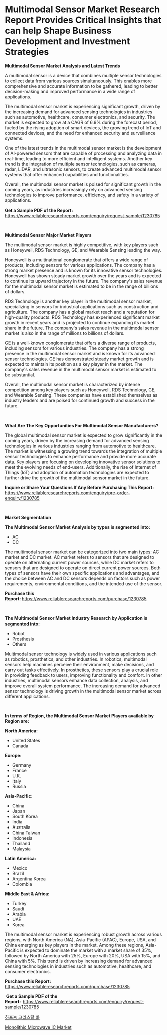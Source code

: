 <p><h1>Multimodal Sensor Market Research Report Provides Critical Insights that can help Shape Business Development and Investment Strategies</h1></p><p><strong>Multimodal Sensor Market Analysis and Latest Trends</strong></p>
<p><p>A multimodal sensor is a device that combines multiple sensor technologies to collect data from various sources simultaneously. This enables more comprehensive and accurate information to be gathered, leading to better decision-making and improved performance in a wide range of applications.</p><p>The multimodal sensor market is experiencing significant growth, driven by the increasing demand for advanced sensing technologies in industries such as automotive, healthcare, consumer electronics, and security. The market is expected to grow at a CAGR of 6.9% during the forecast period, fueled by the rising adoption of smart devices, the growing trend of IoT and connected devices, and the need for enhanced security and surveillance systems.</p><p>One of the latest trends in the multimodal sensor market is the development of AI-powered sensors that are capable of processing and analyzing data in real-time, leading to more efficient and intelligent systems. Another key trend is the integration of multiple sensor technologies, such as cameras, radar, LiDAR, and ultrasonic sensors, to create advanced multimodal sensor systems that offer enhanced capabilities and functionalities.</p><p>Overall, the multimodal sensor market is poised for significant growth in the coming years, as industries increasingly rely on advanced sensing technologies to improve performance, efficiency, and safety in a variety of applications.</p></p>
<p><strong>Get a Sample PDF of the Report:&nbsp;</strong> <a href="https://www.reliableresearchreports.com/enquiry/request-sample/1230785">https://www.reliableresearchreports.com/enquiry/request-sample/1230785</a></p>
<p>&nbsp;</p>
<p><strong>Multimodal Sensor Major Market Players</strong></p>
<p><p>The multimodal sensor market is highly competitive, with key players such as Honeywell, RDS Technology, GE, and Wearable Sensing leading the way. </p><p>Honeywell is a multinational conglomerate that offers a wide range of products, including sensors for various applications. The company has a strong market presence and is known for its innovative sensor technologies. Honeywell has shown steady market growth over the years and is expected to continue its upward trajectory in the future. The company's sales revenue for the multimodal sensor market is estimated to be in the range of billions of dollars.</p><p>RDS Technology is another key player in the multimodal sensor market, specializing in sensors for industrial applications such as construction and agriculture. The company has a global market reach and a reputation for high-quality products. RDS Technology has experienced significant market growth in recent years and is projected to continue expanding its market share in the future. The company's sales revenue in the multimodal sensor market is also in the range of millions to billions of dollars.</p><p>GE is a well-known conglomerate that offers a diverse range of products, including sensors for various industries. The company has a strong presence in the multimodal sensor market and is known for its advanced sensor technologies. GE has demonstrated steady market growth and is expected to maintain its position as a key player in the market. The company's sales revenue in the multimodal sensor market is estimated to be substantial.</p><p>Overall, the multimodal sensor market is characterized by intense competition among key players such as Honeywell, RDS Technology, GE, and Wearable Sensing. These companies have established themselves as industry leaders and are poised for continued growth and success in the future.</p></p>
<p>&nbsp;</p>
<p><strong>What Are The Key Opportunities For Multimodal Sensor Manufacturers?</strong></p>
<p><p>The global multimodal sensor market is expected to grow significantly in the coming years, driven by the increasing demand for advanced sensing technologies in various industries ranging from automotive to healthcare. The market is witnessing a growing trend towards the integration of multiple sensor technologies to enhance performance and provide more accurate data. Key players are focusing on developing innovative sensor solutions to meet the evolving needs of end-users. Additionally, the rise of Internet of Things (IoT) and adoption of automation technologies are expected to further drive the growth of the multimodal sensor market in the future.</p></p>
<p><strong>Inquire or Share Your Questions If Any Before Purchasing This Report:</strong> <a href="https://www.reliableresearchreports.com/enquiry/pre-order-enquiry/1230785">https://www.reliableresearchreports.com/enquiry/pre-order-enquiry/1230785</a></p>
<p>&nbsp;</p>
<p><strong>Market Segmentation</strong></p>
<p><strong>The Multimodal Sensor Market Analysis by types is segmented into:</strong></p>
<p><ul><li>AC</li><li>DC</li></ul></p>
<p><p>The multimodal sensor market can be categorized into two main types: AC market and DC market. AC market refers to sensors that are designed to operate on alternating current power sources, while DC market refers to sensors that are designed to operate on direct current power sources. Both types of sensors have their own specific applications and advantages, and the choice between AC and DC sensors depends on factors such as power requirements, environmental conditions, and the intended use of the sensor.</p></p>
<p><strong>Purchase this Report:&nbsp;</strong><a href="https://www.reliableresearchreports.com/purchase/1230785">https://www.reliableresearchreports.com/purchase/1230785</a></p>
<p>&nbsp;</p>
<p><strong>The Multimodal Sensor Market Industry Research by Application is segmented into:</strong></p>
<p><ul><li>Robot</li><li>Prosthesis</li><li>Others</li></ul></p>
<p><p>Multimodal sensor technology is widely used in various applications such as robotics, prosthetics, and other industries. In robotics, multimodal sensors help machines perceive their environment, make decisions, and carry out tasks effectively. In prosthetics, these sensors play a crucial role in providing feedback to users, improving functionality and comfort. In other industries, multimodal sensors enhance data collection, analysis, and improve overall system performance. The increasing demand for advanced sensor technology is driving growth in the multimodal sensor market across different applications.</p></p>
<p>&nbsp;</p>
<p><strong>In terms of Region, the Multimodal Sensor Market Players available by Region are:</strong></p>
<p>
    <p> <strong> North America: </strong>
        <ul>
            <li>United States</li>
            <li>Canada</li>
        </ul>
        </p> 
    <p> <strong> Europe: </strong>
        <ul>
            <li>Germany</li>
            <li>France</li>
            <li>U.K.</li>
            <li>Italy</li>
            <li>Russia</li>
        </ul>
        </p> 
    <p> <strong> Asia-Pacific: </strong>
        <ul>
            <li>China</li>
            <li>Japan</li>
            <li>South Korea</li>
            <li>India</li>
            <li>Australia</li>
            <li>China Taiwan</li>
            <li>Indonesia</li>
            <li>Thailand</li>
            <li>Malaysia</li>
        </ul>
        </p> 
    <p> <strong> Latin America: </strong>
        <ul>
            <li>Mexico</li>
            <li>Brazil</li>
            <li>Argentina Korea</li>
            <li>Colombia</li>
        </ul>
        </p> 
    <p> <strong> Middle East & Africa: </strong>
        <ul>
            <li>Turkey</li>
            <li>Saudi</li>
            <li>Arabia</li>
            <li>UAE</li>
            <li>Korea</li>
        </ul>
    </p>
    </p>
<p><p>The multimodal sensor market is experiencing robust growth across various regions, with North America (NA), Asia-Pacific (APAC), Europe, USA, and China emerging as key players in the market. Among these regions, Asia-Pacific is expected to dominate the market with a market share of 35%, followed by North America with 25%, Europe with 20%, USA with 15%, and China with 5%. This trend is driven by increasing demand for advanced sensing technologies in industries such as automotive, healthcare, and consumer electronics.</p></p>
<p><strong>Purchase this Report: </strong><a href="https://www.reliableresearchreports.com/purchase/1230785">https://www.reliableresearchreports.com/purchase/1230785</a></p>
<p>&nbsp;<strong>Get a Sample PDF of the Report:&nbsp;&nbsp;</strong><a href="https://www.reliableresearchreports.com/enquiry/request-sample/1230785">https://www.reliableresearchreports.com/enquiry/request-sample/1230785</a></p>
<p><strong></strong></p>
<p><p><a href="https://github.com/akzkkws047661437/Market-Research-Report-List-1/blob/main/53793899207.md">하프늄 크리스탈 바</a></p><p><a href="https://github.com/luckyshygirl/Market-Research-Report-List-3/blob/main/monolithic-microwave-ic-market.md">Monolithic Microwave IC Market</a></p></p>